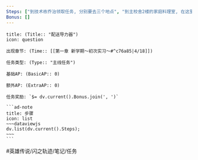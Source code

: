 ```yaml
---
Steps: ["到技术栋乔治领取任务, 分别要去三个地点", "到主校舍2楼的家庭料理室, 在这里还能获得「料理手册」, 之后可以开始做料理了", "到小镇的当铺《密休特》, 以后可以在这里兑换不错的道具", "到小镇西南地图的广播台", "回去乔治交任务"]
Bonus: []
---
```

`````ad-success
title: (Title:: "配送导力器")
icon: question

出现章节: (Time:: [[第一章 新学期～初次实习～#^c76a85|4/18]])

任务类型: (Type:: "主线任务")

基础AP: (BasicAP:: 0)

额外AP: (ExtraAP:: 0)

任务奖励: `$= dv.current().Bonus.join(', ')`

```ad-note
title: 步骤
icon: list
~~~dataviewjs
dv.list(dv.current().Steps);
~~~
```
`````

#英雄传说/闪之轨迹/笔记/任务 